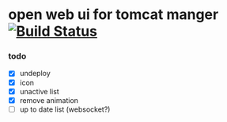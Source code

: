# open web ui for tomcat manger [![Build Status](https://travis-ci.org/golonzovsky/eagle-eye.svg?branch=master)](https://travis-ci.org/golonzovsky/eagle-eye)

### todo 
- [x] undeploy
- [x] icon
- [x] unactive list
- [x] remove animation
- [ ] up to date list (websocket?)
